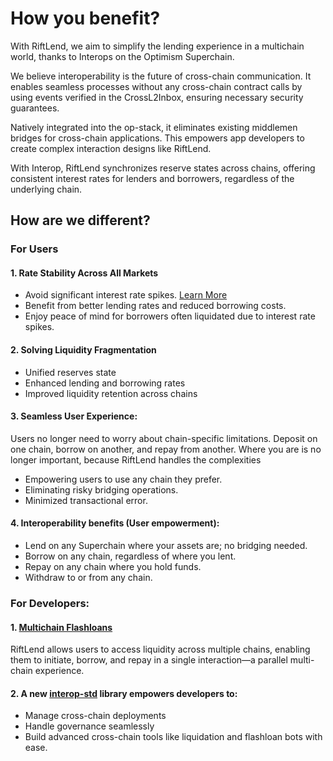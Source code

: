 # How you benefit?

With RiftLend, we aim to simplify the lending experience in a multichain world, thanks to Interops on the Optimism Superchain.&#x20;

We believe interoperability is the future of cross-chain communication. It enables seamless processes without any cross-chain contract calls by using events verified in the CrossL2Inbox, ensuring necessary security guarantees.

Natively integrated into the op-stack, it eliminates existing middlemen bridges for cross-chain applications. This empowers app developers to create complex interaction designs like RiftLend.

With Interop, RiftLend synchronizes reserve states across chains, offering consistent interest rates for lenders and borrowers, regardless of the underlying chain.

## How are we different?

### For Users

#### 1. Rate Stability Across All Markets

* Avoid significant interest rate spikes. [Learn More](https://x.com/CupOJoseph/status/1862722357795672414)
* Benefit from better lending rates and reduced borrowing costs.
* Enjoy peace of mind for borrowers often liquidated due to interest rate spikes.

#### 2. Solving Liquidity Fragmentation

* Unified reserves state
* Enhanced lending and borrowing rates
* Improved liquidity retention across chains

#### 3. Seamless User Experience:

Users no longer need to worry about chain-specific limitations. Deposit on one chain, borrow on another, and repay from another. Where you are is no longer important, because RiftLend handles the complexities

* Empowering users to use any chain they prefer.
* Eliminating risky bridging operations.
* Minimized transactional error.

#### 4. Interoperability benefits (User empowerment):

* Lend on any Superchain where your assets are; no bridging needed.
* Borrow on any chain, regardless of where you lent.&#x20;
* Repay on any chain where you hold funds.&#x20;
* Withdraw to or from any chain.

### **For Developers:**

#### 1. [Multichain Flashloans](https://github.com/RiftLend/contracts-v1/blob/tabish/tests/packages/contracts/docs/MultichainFlashloans.md)

RiftLend allows users to access liquidity across multiple chains, enabling them to initiate, borrow, and repay in a single interaction—a parallel multi-chain experience.

#### 2. A new [interop-std](https://github.com/RiftLend/interop-std/blob/main/README.md) library empowers developers to:

* Manage cross-chain deployments
* Handle governance seamlessly
* Build advanced cross-chain tools like liquidation and flashloan bots with ease.
